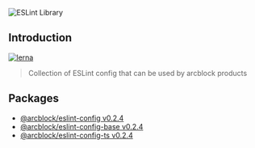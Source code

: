 ![ESLint Library](https://www.arcblock.io/.netlify/functions/badge/?text=ESLint%20Library)

## Introduction

[![lerna](https://img.shields.io/badge/maintained%20with-lerna-cc00ff.svg)](https://lernajs.io/)

> Collection of ESLint config that can be used by arcblock products

## Packages

- [@arcblock/eslint-config v0.2.4](./packages/eslint-config)
- [@arcblock/eslint-config-base v0.2.4](./packages/eslint-config-base)
- [@arcblock/eslint-config-ts v0.2.4](./packages/eslint-config-ts)

